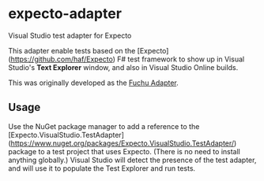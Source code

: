 # expecto-adapter
Visual Studio test adapter for Expecto

This adapter enable tests based on the [Expecto] (https://github.com/haf/Expecto) F# test framework to show up in Visual Studio's **Text Explorer** window, and also in Visual Studio Online builds.

This was originally developed as the [Fuchu Adapter](https://github.com/interactsw/fuchu-adapter).

## Usage

Use the NuGet package manager to add a reference to the [Expecto.VisualStudio.TestAdapter] (https://www.nuget.org/packages/Expecto.VisualStudio.TestAdapter/) package to a test project that uses Expecto. (There is no need to install anything globally.) Visual Studio will detect the presence of the test adapter, and will use it to populate the Test Explorer and run tests.
